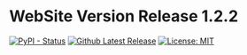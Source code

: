 # WebSite Version Release 1.2.2

[![PyPI - Status](https://img.shields.io/pypi/status/Django.svg?style=plastic)](http://www.skelpy.co)
[![Github Latest Release](https://badgen.now.sh/github/release/SkelpyCoin/skelpy-desktop)](http://www.skelpy.co)
[![License: MIT](https://badgen.now.sh/badge/license/MIT)](LICENSE)
